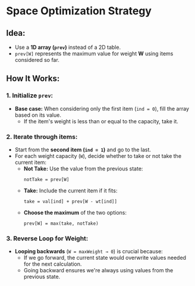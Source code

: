 # Space Optimization Strategy

## Idea:

- Use a **1D array (`prev`)** instead of a 2D table.
- `prev[W]` represents the maximum value for weight **W** using items considered so far.

## How It Works:

### 1. Initialize `prev`:

- **Base case:** When considering only the first item (`ind = 0`), fill the array based on its value.
  - If the item's weight is less than or equal to the capacity, take it.

### 2. Iterate through items:

- Start from the **second item (`ind = 1`)** and go to the last.
- For each weight capacity (`W`), decide whether to take or not take the current item:
  - **Not Take:** Use the value from the previous state:
    ```plaintext
    notTake = prev[W]
    ```
  - **Take:** Include the current item if it fits:
    ```plaintext
    take = val[ind] + prev[W - wt[ind]]
    ```
  - **Choose the maximum** of the two options:
    ```plaintext
    prev[W] = max(take, notTake)
    ```

### 3. Reverse Loop for Weight:

- **Looping backwards** (`W = maxWeight → 0`) is crucial because:
  - If we go forward, the current state would overwrite values needed for the next calculation.
  - Going backward ensures we're always using values from the previous state.

